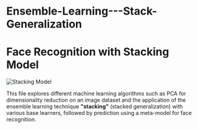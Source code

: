 # Ensemble-Learning---Stack-Generalization

# Face Recognition with Stacking Model

![Stacking Model](images/Stacking%20Model.png)

This file explores different machine learning algorithms such as PCA for dimensionality reduction on an image dataset and the application of the ensemble learning technique **"stacking"** (stacked generalization) with various base learners, followed by prediction using a meta-model for face recognition.
